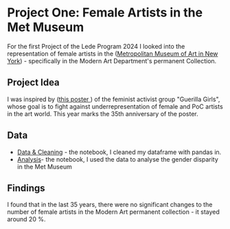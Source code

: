 # Project One: Female Artists in the Met Museum
For the first Project of the Lede Program 2024 I looked into the representation of female artists in the ([Metropolitan Museum of Art in New York](https://www.metmuseum.org/art/collection)) - specifically in the Modern Art Department's permanent Collection. 

 ## Project Idea

 I was inspired by ([this poster ](https://www.metmuseum.org/art/collection/search/849438)) of the feminist activist group "Guerilla Girls", whose goal is to fight against underrepresentation of female and PoC artists in the art world. This year marks the 35th anniversary of the poster.

## Data

* [Data & Cleaning](Lede_P1_Data:Cleaning.ipynb)  - the notebook, I cleaned my dataframe with pandas in.
* [Analysis](Lede_P1_Analysis.ipynb)- the notebook, I used the data to analyse the gender disparity in the Met Museum



 ## Findings

 I found that in the last 35 years, there were no significant changes to the number of female artists in the Modern Art permanent collection - it stayed around 20 %.
